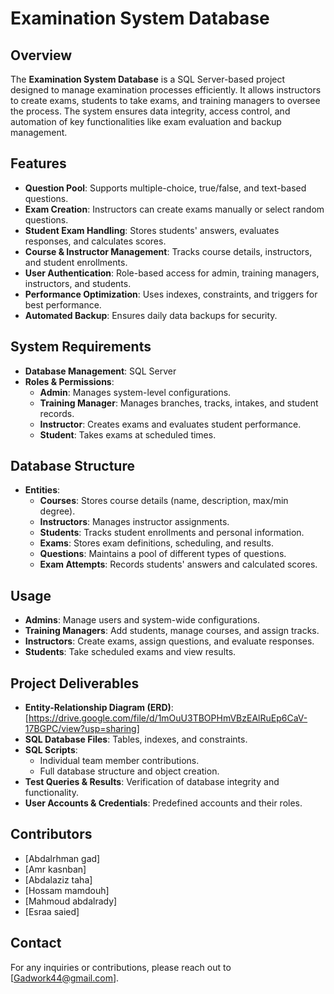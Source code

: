 # Examination System Database

## Overview

The **Examination System Database** is a SQL Server-based project designed to manage examination processes efficiently. It allows instructors to create exams, students to take exams, and training managers to oversee the process. The system ensures data integrity, access control, and automation of key functionalities like exam evaluation and backup management.

## Features

- **Question Pool**: Supports multiple-choice, true/false, and text-based questions.
- **Exam Creation**: Instructors can create exams manually or select random questions.
- **Student Exam Handling**: Stores students' answers, evaluates responses, and calculates scores.
- **Course & Instructor Management**: Tracks course details, instructors, and student enrollments.
- **User Authentication**: Role-based access for admin, training managers, instructors, and students.
- **Performance Optimization**: Uses indexes, constraints, and triggers for best performance.
- **Automated Backup**: Ensures daily data backups for security.

## System Requirements

- **Database Management**: SQL Server
- **Roles & Permissions**:
  - **Admin**: Manages system-level configurations.
  - **Training Manager**: Manages branches, tracks, intakes, and student records.
  - **Instructor**: Creates exams and evaluates student performance.
  - **Student**: Takes exams at scheduled times.

## Database Structure

- **Entities**:
  - **Courses**: Stores course details (name, description, max/min degree).
  - **Instructors**: Manages instructor assignments.
  - **Students**: Tracks student enrollments and personal information.
  - **Exams**: Stores exam definitions, scheduling, and results.
  - **Questions**: Maintains a pool of different types of questions.
  - **Exam Attempts**: Records students' answers and calculated scores.
## Usage

- **Admins**: Manage users and system-wide configurations.
- **Training Managers**: Add students, manage courses, and assign tracks.
- **Instructors**: Create exams, assign questions, and evaluate responses.
- **Students**: Take scheduled exams and view results.

## Project Deliverables

- **Entity-Relationship Diagram (ERD)**: [https://drive.google.com/file/d/1mOuU3TBOPHmVBzEAlRuEp6CaV-17BGPC/view?usp=sharing]
- **SQL Database Files**: Tables, indexes, and constraints.
- **SQL Scripts**:
  - Individual team member contributions.
  - Full database structure and object creation.
- **Test Queries & Results**: Verification of database integrity and functionality.
- **User Accounts & Credentials**: Predefined accounts and their roles.

## Contributors

- [Abdalrhman gad]
- [Amr kasnban]
- [Abdalaziz taha]
- [Hossam mamdouh]
- [Mahmoud abdalrady]
- [Esraa saied]

## Contact

For any inquiries or contributions, please reach out to [Gadwork44@gmail.com].

